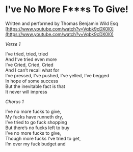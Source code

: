 # I've No More F***s To Give!
Written and performed by Thomas Benjamin Wild Esq  
[https://www.youtube.com/watch?v=Vqbk9cDX0l0](https://www.youtube.com/watch?v=Vqbk9cDX0l0)

_Verse 1_

I’ve tried, tried, tried  
And I’ve tried even more  
I’ve Cried, Cried, Cried  
And I can’t recall what for  
I’ve pressed, I’ve pushed, I’ve yelled, I’ve begged  
In hope of some success  
But the inevitable fact is that  
It never will impress  

_Chorus 1_

I’ve no more fucks to give,  
My fucks have runneth dry,  
I’ve tried to go fuck shopping  
But there’s no fucks left to buy  
I’ve no more fucks to give,  
Though more fucks I’ve tried to get,  
I’m over my fuck budget and  
